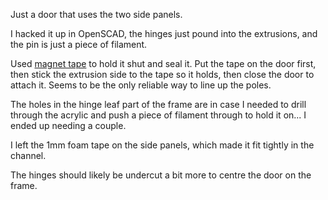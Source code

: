 Just a door that uses the two side panels.

I hacked it up in OpenSCAD, the hinges just pound into the extrusions,
and the pin is just a piece of filament.

Used [magnet tape](https://www.amazon.com/gp/product/B005HYDC68/) to hold it shut and seal it.
Put the tape on the door first, then stick the extrusion side to the tape so it holds, then
close the door to attach it.  Seems to be the only reliable way to line up the poles.

The holes in the hinge leaf part of the frame are in case I needed to drill through the acrylic
and push a piece of filament through to hold it on... I ended up needing a couple.

I left the 1mm foam tape on the side panels, which made it fit tightly in the channel.

The hinges should likely be undercut a bit more to centre the door on the frame.
